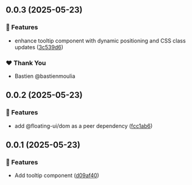 ## 0.0.3 (2025-05-23)

### 🚀 Features

- enhance tooltip component with dynamic positioning and CSS class updates ([3c539d6](https://github.com/bastienmoulia/ngx-overlay/commit/3c539d6))

### ❤️ Thank You

- Bastien @bastienmoulia

## 0.0.2 (2025-05-23)

### 🚀 Features

- add @floating-ui/dom as a peer dependency ([fcc1ab6](https://github.com/bastienmoulia/ngx-overlay/commit/fcc1ab6))

## 0.0.1 (2025-05-23)

### 🚀 Features

- Add tooltip component ([d09af40](https://github.com/bastienmoulia/ngx-overlay/commit/d09af40))
